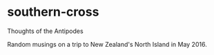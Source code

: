 # southern-cross
Thoughts of the Antipodes 

Random musings on a trip to New Zealand's North Island in May 2016.


